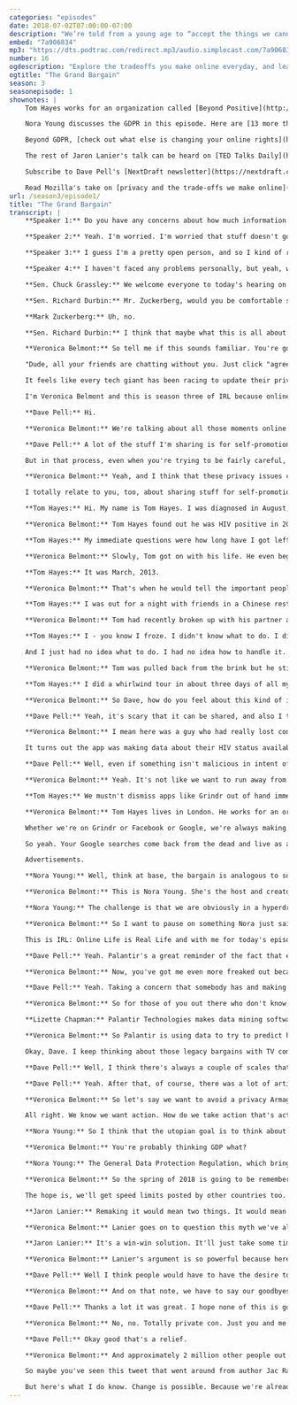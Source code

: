 ```yaml
---
categories: "episodes"
date: 2018-07-02T07:00:00-07:00
description: "We’re told from a young age to “accept the things we cannot change.” But should this be the case online as well? We click “Accept” every day, but often don’t know what we’re giving away. Is it a fair trade, and should we demand a better bargain? [Veronica Belmont](https://twitter.com/Veronica) and special guest [Dave Pell](https://twitter.com/davepell) explore if what we get for what we give online is a good deal. We hear how one man’s HIV status was exposed without permission, how a massive data-mining company is using our information to predict how we'll behave, and why on earth our email inboxes are filling up with privacy policies."
embed: "7a906834"
mp3: "https://dts.podtrac.com/redirect.mp3/audio.simplecast.com/7a906834.mp3"
number: 16
ogdescription: "Explore the tradeoffs you make online everyday, and learn why on earth your email inbox is filling up with privacy policies."
ogtitle: "The Grand Bargain"
season: 3
seasonepisode: 1
shownotes: |
    Tom Hayes works for an organization called [Beyond Positive](http://www.beyondpositive.org/).

    Nora Young discusses the GDPR in this episode. Here are [13 more things you need to know about the GDPR](https://blog.mozilla.org/internetcitizen/2018/05/23/gdpr-mozilla/).

    Beyond GDPR, [check out what else is changing your online rights](http://blog.mozilla.org/internetcitizen/2018/06/25/changes-to-online-rights/).

    The rest of Jaron Lanier's talk can be heard on [TED Talks Daily](https://player.fm/series/tedtalks-audio/how-we-need-to-remake-the-internet-jaron-lanier).

    Subscribe to Dave Pell's [NextDraft newsletter](https://nextdraft.com/).

    Read Mozilla's take on [privacy and the trade-offs we make online](https://www.mozilla.org/internet-health/privacy-security/).
url: /season3/episode1/
title: "The Grand Bargain"
transcript: |
    **Speaker 1:** Do you have any concerns about how much information you've got available online?

    **Speaker 2:** Yeah. I'm worried. I'm worried that stuff doesn't go away. They could sell my information, right, to Russians?

    **Speaker 3:** I guess I'm a pretty open person, and so I kind of realize that all of the information is already available about me, so I just have to be an open book and be okay with that.

    **Speaker 4:** I haven't faced any problems personally, but yeah, what I see or listen to on the TV does concern me.

    **Sen. Chuck Grassley:** We welcome everyone to today's hearing on Facebook social media privacy, and the use and abuse of data. Although not unprecedented-

    **Sen. Richard Durbin:** Mr. Zuckerberg, would you be comfortable sharing with us the name of the hotel you stayed in last night?

    **Mark Zuckerberg:** Uh, no.

    **Sen. Richard Durbin:** I think that maybe what this is all about: your right to privacy, the limits of your right to privacy and how much you give away.

    **Veronica Belmont:** So tell me if this sounds familiar. You're going about your day, jamming on your laptop and you open an app because you're, I don't know, trying to chat with your friends. Suddenly, a window pops open announcing a new privacy agreement, an agreement between you and Big Company X. And yeah, you're going to agree. You scroll to the bottom, click that little button and agree to whatever they want. It feels like we're entering into these bargains every day of our life, bargains where we're giving something up for all that free stuff, but what exactly?

    "Dude, all your friends are chatting without you. Just click "agree." And listen, I very much get it. We're busy and we're all vaguely aware that online life means entering into these agreements, dozens, hundreds of them every year. But here's the thing: The more our real lives play out online, the bigger the stakes get. That's why we're launching season three of IRL with a deep dive into privacy, all the bits of privacy we sign away when we sign up for video conferences, say, or email or hotel bookings or, well, kind of everything.

    It feels like every tech giant has been racing to update their privacy policies these days so we wanted to ask. What did we just sign up for? What is this bargain? All season long, we're looking at the things you gained and the things you lose when you make those deals with the powers that be. And along the way, we want to figure out how can we start demanding a better deal if we don't like the one on the table.

    I'm Veronica Belmont and this is season three of IRL because online life is real life. So I have a very special copilot with me for today's ride. He's the founder and content curator of the Next Draft Newsletter, where every day you get the ten most important weird wonderful stories from anywhere on the internet, Dave Pell. Hi, Dave.

    **Dave Pell:** Hi.

    **Veronica Belmont:** We're talking about all those moments online where you share a little bit of your data, a little of yourself in exchange for all the internet's beautiful magic. Let's start with you. Are there things you wish you didn't have to hand over in the bargain?

    **Dave Pell:** A lot of the stuff I'm sharing is for self-promotion. In a way, I draw a line there that I'm sharing less personal stuff and more stuff about getting people to read my material or to follow me places or to sign up for my newsletter.

    But in that process, even when you're trying to be fairly careful, you're always sharing certain things. Sometimes that stuff isn't even being shared actively you know? You're sharing material about your purchasing habits and your credit that you don't even know you're sharing or you don't even know the company that has your information so it's pretty hard to avoid.

    **Veronica Belmont:** Yeah, and I think that these privacy issues can also often feel like a background concern, especially considering all the amazing stuff that we get, literally billions of dollars worth of free services developed for our enjoyment. And when I'm getting so much, do I really care that companies get some personal data in that bargain?

    I totally relate to you, too, about sharing stuff for self-promotion and all that comes with that, but there is that trade off. And this is where our first story actually comes in. It's about the times when losing privacy actually can mean losing everything.

    **Tom Hayes:** Hi. My name is Tom Hayes. I was diagnosed in August, 2011, which is seven years ago now.

    **Veronica Belmont:** Tom Hayes found out he was HIV positive in 2011.

    **Tom Hayes:** My immediate questions were how long have I got left to live? Will I ever have sex again? Will I ever have a relationship again?

    **Veronica Belmont:** Slowly, Tom got on with his life. He even began an anonymous blog called UK Positive Lad. It gained a big following. Meanwhile, Tom set himself a deadline.

    **Tom Hayes:** It was March, 2013.

    **Veronica Belmont:** That's when he would tell the important people in his life, family and friends, about his HIV status. There can be a whole raft of assumptions and mixed feelings that go along with disclosures like that, so he was working up a plan to do it right. In the end, he'd be able to open up to the people who mattered and, most important, he'd be in control of who knew what. That was the plan.

    **Tom Hayes:** I was out for a night with friends in a Chinese restaurant and my phone kept buzzing and buzzing and buzzing. I tried to ignore it again because I’m at a meal with friends and I try not to be rude and play with my phone at dinner. It kept going and going so I pulled it out and I looked. My ex-boyfriend and his friends were posting on my Facebook and other people's Facebooks and Twitter accounts that Tom has AIDS and he's going around infecting people.

    **Veronica Belmont:** Tom had recently broken up with his partner and his ex decided to get revenge by weaponizing what he knew about Tom's status.

    **Tom Hayes:** I - you know I froze. I didn't know what to do. I didn't know how to react. I turned my phone off and I put it back in my pocket and carried on with the evening as best I could. When I got home, I sat on the sofa and I turned my phone back on. I read these hundreds of messages. Half of them were very supportive. The other half of them were basically burn the witch. He's got AIDS. He should be in prison. He should be killed.

    And I just had no idea what to do. I had no idea how to handle it. I sat there for hours reading every single one of these 300 or 400 messages. And by two o'clock in the morning, I had made the decision that the only way out of this was to kill myself. I put a plan together to go into the city center and jump off of one of the highest bridges in the city center. I was getting dressed and then my friend, Ben, came in from a night out. He asked what was going on and I just broke down into tears.

    **Veronica Belmont:** Tom was pulled back from the brink but he still had to figure out how to go on living after his privacy and his safety had been stolen.

    **Tom Hayes:** I did a whirlwind tour in about three days of all my friends and family and told them. And everybody was so supportive. It's sad it took a crisis point like somebody outing me to sort of force my hand. It hurt because, not only was it somebody revealing something so very personal that was then out there and it wasn't their place to reveal, but it hurt doubly because it was somebody who I'd spent six to nine months of my live in a relationship with, who I'd made a conscious decision to share this secret part of me with. They had weaponized my HIV status and used it against me to get revenge. It just make me feel sick to the bottom of my stomach when it was happening.

    **Veronica Belmont:** So Dave, how do you feel about this kind of information being so easy to share these days? It's  something like that that can be so life-changing can be shared to hundreds, thousands of people instantaneously.

    **Dave Pell:** Yeah, it's scary that it can be shared, and also I think what's really telling from that story is the feeling you have when that information gets out there and you start getting attacked from every end. Sometimes it's people attacking you. Sometimes it's strangers. Sometimes it's even bots, but you don't necessarily know what's coming at you. When it's really happening, there's such a sense of internal panic and you listen to a story that's so much more personal and about so much more about a traumatic topic. You can just give yourself some idea of how terrible it is. It really is a bad feeling when that happens.

    **Veronica Belmont:** I mean here was a guy who had really lost control of his personal data and through no fault of his own. He hadn't publicized it. He just shared something with someone he thought he could trust. Tom's story actually reminds me of a recent news piece about the gay dating app, Grindr. They've got millions of users and while they aren't in a personal relationship with the Grindr app, they are trusting it in a really powerful way.

    It turns out the app was making data about their HIV status available to two other companies. Grindrs’ users were sharing private information expecting to just get dating services in return. But they got a massive breach of privacy in the bargain, too.  That's millions of people just like Tom who then had to wonder who knew what about them and here's the kicker. Every one of them had clicked agree to Grindr's terms and conditions, which made that privacy breach perfectly legal. In Grindr's case, it wasn't malicious, but there is still this fallout. And that's the thing. Right? All those little seemingly benign decisions that we're allowing others to make on our behalf, they're not neutral. There's a lot at stake.

    **Dave Pell:** Well, even if something isn't malicious in intent of somebody who shared your information or a software that shared your information with other software, it still feels malicious when it happens, whether it's people talking behind your back or software talking behind your back. That's why I always say the only privacy policy that really matters is your own. You can't really not use credit cards and not share anything on the internet.

    **Veronica Belmont:** Yeah. It's not like we want to run away from all these free services entirely. They do actually have value. That's why they're there. That's why we're there on them. But at the same time, there's that balance of understanding what's potentially at stake. Here's Tom Hayes again.

    **Tom Hayes:** We mustn't dismiss apps like Grindr out of hand immediately because they have a purpose, whether it's finding sex, finding love, or finding support for something like HIV. I just think we as users and companies like Grindr and our government as well need to think very seriously about data protection but also our data rights on what should we expect from companies that hold our data.

    **Veronica Belmont:** Tom Hayes lives in London. He works for an organization called Beyond Positive. I've got a link in the show notes for you.

    Whether we're on Grindr or Facebook or Google, we're always making these trades. A bit of personal data for a free service, but how deep does that bargain go and can any of us really demand a new one?

    So yeah. Your Google searches come back from the dead and live as advertisements, cookies trail behind you like you're a Keebler elf, and now some shops are notified the moment you walk through the door. These little privacy grabs crop up everywhere and there's usually one big money shaped reason.

    Advertisements.

    **Nora Young:** Well, think at base, the bargain is analogous to something that we're familiar with, which is the bargain that we make when we watch network broadcast TV. Right? You agree to be exposed to advertising in exchange for being at somewhat of a targeted demographic and getting free programming in exchange for that.

    **Veronica Belmont:** This is Nora Young. She's the host and creator of the tech podcast and radio show Spark on CBC. She's also the author of The Virtual Self.

    **Nora Young:** The challenge is that we are obviously in a hyperdrive state of targeting and micro targeting in a way that really has no parallel with our earlier analog era. There's obviously a lot of benefits to that. There's access to bottom up continually refreshed, highly dynamic sources of information that can be used in the public interest. The negative side of that, there are proprietary businesses that feel like they own our data and that is very dangerous. In many ways, I feel like we entered into this world using a lot of legacy systems for a largely analog era.

    **Veronica Belmont:** So I want to pause on something Nora just said, the idea of legacy systems from the analog era. That's so important. We're still thinking about these bargains the way we thought about TV advertising. In a lot ways, we haven't updated them to fit the realities of the digital age.

    This is IRL: Online Life is Real Life and with me for today's episode is Dave Pell, founder of the Next Draft newsletter. I've been a subscriber for many, many years. So Dave, just to underline how out of whack these legacy systems have become, we can't continue without mentioning data harvesters like Cambridge Analytica, those jumbo political targeting apparatuses that feed off all the personal data that we're really giving up. The thing that's really freaked me out was the story of Palantir Technologies. Dave, I imagine you've heard about this.

    **Dave Pell:** Yeah. Palantir's a great reminder of the fact that everybody you think knows all your information, it's the people you haven't heard of or don't know much about that know even more about you. So Palantir is a great example of that.

    **Veronica Belmont:** Now, you've got me even more freaked out because I feel like I tend to know about the people who know about my information. Now, I'm like who do I not even know knows about my information.

    **Dave Pell:** Yeah. Taking a concern that somebody has and making them feel even worse is sort of my brand.

    **Veronica Belmont:** So for those of you out there who don't know, Palantir really into data mining, kind of like Cambridge Analytica. It makes its money harvesting massive amounts of data points from financial records, from online reservations, from social media postings, really wherever its 2,000 engineers can get them. Then, it uses the portrait of people that emerges to help its clients. It was created by the billionaire Peter Thiel. He is one of the guys who started PayPal. Palantir started out as a way to help the CIA and the FBI comb through data and find international terrorists, but it didn't end there. Lizette Chapman is a journalist over at Bloomberg who writes about Palantir.

    **Lizette Chapman:** Palantir Technologies makes data mining software. The software pulls together different chunks of data, different data silos that previously couldn't be connected and it pulls them all together in one spot and then mines them for meaning. It pulls up different connections that would otherwise be impossible to see by the human eye. For example, it is used in law enforcement agencies in Chicago, in New York, in New Orleans, and in Los Angeles. In Los Angeles for example, one of the ways that officers there have used it and are continuing to use it is to identify people of interest that could be potentially a higher likelihood, according to the officers, of committing crime. Kind of like Minority Report kind of predictive policing.

    **Veronica Belmont:** So Palantir is using data to try to predict how people will behave. Just by having data points that are similar to criminals in the past, you become a suspect. You're treated as a criminal. Lizette summarized the problem brilliantly in a recent article. She wrote that with Palantir "data is destiny." And in case you're thinking that's somebody else's problem, I don't have friends with dirty data points, well not so fast. Palantir isn't just for law enforcement anymore. As the company looked for more profits, they started doing deals with Coca-Cola, with Nasdaq, with Walmart. Half it's revenue now comes from the private sector, which means this hard core terrorist tempting software has been trained on, well, you.

    Okay, Dave. I keep thinking about those legacy bargains with TV companies that Nora Young mentioned and I just think the old advice to read the fine print isn't nearly good enough anymore. If things go all Minority Report on us, do you think we're going to end up with a dramatic confrontation here between the all seeing privacy busting authorities and some kind of, I don't know, privacy renegades?

    **Dave Pell:** Well, I think there's always a couple of scales that people use to measure these things. One thing about Palantir is we hear about all the information they have on us individually. As people hear that, I think they tend to think well, I'm not doing anything wrong, so I'm willing to pay the price of having people know my information if that means they'll also know the information of somebody who might be up to no good. Recently, there was a serial killer in California who was arrested based on DNA that was found at one of the genealogy sites.

    **Dave Pell:** Yeah. After that, of course, there was a lot of articles about how much we're sharing right down to our DNA. And on one hand, you'd expect people to be a little concerned about that, but on the other hand they're thinking well if it means they're going to catch serial killers, maybe that's a deal I'm willing to make. It really never comes into play as being a personal issue or a real big factor for you personally until that information is either weaponized, used against you, or it feels personal. In the election when Cambridge Analytica used some of our information against us in a way on an area that we felt so sensitive about, which is politics, that's one of the first times I think people really started to take it personally and think wait, if I'm sharing information that can ultimately be used to get a result that I don't want, now I'm starting to get mad.

    **Veronica Belmont:** So let's say we want to avoid a privacy Armageddon, say we do manage to hammer out a better agreement, what exactly would that be?

    All right. We know we want action. How do we take action that's actually big enough, substantial enough to help me wrestle with a beast as big as Palantir? Here's Nora Young again.

    **Nora Young:** So I think that the utopian goal is to think about a new way in which we can share information with the public, we can share information with research and so forth and get the benefits out of it, but we can protect our privacy at the same time. I think something that is a good first step is what the European Union has just brought in, the GDPR.

    **Veronica Belmont:** You're probably thinking GDP what?

    **Nora Young:** The General Data Protection Regulation, which brings in a lot more control over what is being done with data.

    **Veronica Belmont:** So the spring of 2018 is going to be remembered as the great privacy agreement flood. You remember those weird few weeks there, when all of a sudden everybody wanted you to agree to a new set of rules. That flood was because of the GDPR, the European Union's new online privacy regulation. It messed things up for a lot of companies that had gotten used to some pretty handsy relations with your data. But after GDPR, they had to come asking you for permission. The ins and outs of GDPR can feel a little wonky. But imagine it this way. You're online company X, and you're used to driving on the Autobahn. Wind in your hair. No speed limits. Then all of a sudden. You cross the border into GDPR land. Suddenly you're going to get fined for the exact same behavior. You can get fined 4% of your annual global revenue. Facebook's revenue, just for example, is about $27 billion, so yeah 4% of 27 billion, it's more than the output of some countries. In fact on day one of GDPR being implemented. Facebook and Google were hit with $8.8 billion in lawsuits. So that speed limit in GDPR land actually matters. A lot.

    The hope is, we'll get speed limits posted by other countries too. But the plan is far from perfect. Some say it'll strangle the growth of new startups. And then there's what they call dark patterns. All those sneaky ways companies get you to sign away your rights by making things too annoying or too cumbersome to bother protecting them. In the end we may have to dream bigger than a bunch of speed limits. Maybe a lot bigger. If you want to find out more I've got a link to a Mozilla article in the show notes. It's got the 13 things you need to know about GDPR. One of the most optimistic Visions for a genuinely new bargain, is coming from the Silicon Valley guru, and all-around brilliant guy Jaron Lanier. At the 2018 Ted conference in Vancouver, Lanier laid out an argument for an alternative to the ad driven strategy that's been dominating the internet and interfering with our privacy, all this time. Here's Jaron Lanier talking about our duty to always be remaking the internet.

    **Jaron Lanier:** Remaking it would mean two things. It would mean first that many people, those who could afford to, would actually pay for these things. You'd pay for search. You'd pay for social networking. How would you pay? Maybe with a subscription fee. Maybe with micropayments as you use them. There's a lot of options. If some of you were recoiling and you're thinking oh my god, I would never pay for these things. How could you ever get anyone to pay. I want to remind you of something that just happened. Around the same time that companies like Google and Facebook were formulating their free idea. A lot of cyber culture also believed that in the future televisions and movies would be created in the same way. Kind of like the Wikipedia. But then, companies like Netflix, Amazon, HBO, said actually you know, subscribe. We'll give you great TV. And it worked. We now are in this period called peak TV. Right? So, sometimes when you pay dor stuff things get better. We can imagine a hypothetical world of peak social media. What would that be like? It would mean when you get on you can get really useful authoritative medical advice instead of cranks. It could mean when you want to get factual information, there's not a bunch of weird paranoid conspiracy theories. We can imagine this wonderful other possibility. I dream...

    **Veronica Belmont:** Lanier goes on to question this myth we've all bought into. The idea that this is the only possible way for the internet to work. He says if we can just get past those preconceptions ...

    **Jaron Lanier:** It's a win-win solution. It'll just take some time to figure it out. A lot of details to workout. Totally doable. I don't believe our species can survive unless we fix this. We cannot have a society in which if two people wish to communicate, the only way that can happen is if it's financed by a third person who wishes to manipulate them.

    **Veronica Belmont:** Lanier's argument is so powerful because here you've got a guy who knows Silicon Valley. Who spent his whole life being ten steps ahead of what the industry is doing and where it's moving. And he's saying this whole bargain can be rewritten. Not only that, it has to be rewritten. The rest of Jaron Lanier is talk can be heard on TED Talks daily or wherever you listen to podcasts. Ted actually has a new podcast called work-life with Adam Grant, that is worth checking out too. So Dave, when you listen to Lanier's version of a better internet, how practical does that sound to you?

    **Dave Pell:** Well I think people would have to have the desire to do something like that. I mean he said that if we keep more of our privacy intact and maybe pay for some services as it's a win-win. But I think if you ask the average internet user watching porn from their laptop without paying for it is the win-win that they're looking for. So people people will share this information. I don't really see this grand bargain as that much of a realistic future but it's not because it's not a good idea and it wouldn't necessarily be a better internet. The problem is, is that people have to value privacy. Privacy is a currency on the web like anything else, and at this point we value privacy at a lower rate than we value dollars.

    **Veronica Belmont:** And on that note, we have to say our goodbyes. Dave Pell thank you so much for being my co-pilot on this episode.

    **Dave Pell:** Thanks a lot it was great. I hope none of this is going to get out to the public.

    **Veronica Belmont:** No, no. Totally private con. Just you and me. This is just meant to be a conversation between two like-minded folks.

    **Dave Pell:** Okay good that's a relief.

    **Veronica Belmont:** And approximately 2 million other people out there in the podcast listening world. We've got a link to Dave Pell's Next Draft newsletter over in the show notes.

    So maybe you've seen this tweet that went around from author Jac Rayner. It goes like this: "Dear Amazon, I bought a toilet seat because I needed one. I do not collect them. I'm not a toilet seat addict. No matter how temptingly you email me, I'm not going to think, oh go on then just one more toilet seat. I'll treat myself." It's a pretty good tweet. Like a hundred thousand retweets  sort of good. But the fact is, we're all being chased around the internet by toilet seat advertisements. Because just living our lives we're  handing over reams of data. And that data is being sold to big toilet, big pharma, and big everything else. The targeted ads that result can be creepy. But we know by now they're also a symptom of way bigger issues underneath. The GDPR tries to get at those issues. It's a start. But we've got a long way to go. And honestly I don't know if Jaron Lanier's vision of an internet golden age is the answer. After all, if we did start paying for privacy. That might leave those who can't afford it, out in the cold.

    But here's what I do know. Change is possible. Because we're already starting to demand a new relationship with the powers-that-be. And we understand it now. We get these bargains touch every part of our lives. Online and off. Season three of IRL is all about how we negotiate those new deals. It's everyday people, and a few tech giant monopolies, coming to the table and saying okay, status quo isn't good enough anymore. Time for a new deal. Because online life isn't just an add-on anymore. It's a reflection of what makes us human. And I figure that means we've got a lot of incentive to make it more humane. For more of Mozilla's take on privacy and the trade-offs we make online, check out the show notes for this episode at irlpodcast.org. IRL is an original podcast for Mozilla, and not-for-profit behind the Firefox browser. I'm Veronica  Belmont, and I'll see you online. Until we catch up again, IRL. Like I never heard that phrase before in my life and I was like Bob's your uncle. Who's Bob? What? What is that? Huh?
---
```

